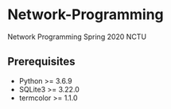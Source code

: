 # Network-Programming
Network Programming Spring 2020 NCTU

## Prerequisites
* Python >= 3.6.9
* SQLite3 >= 3.22.0
* termcolor >= 1.1.0